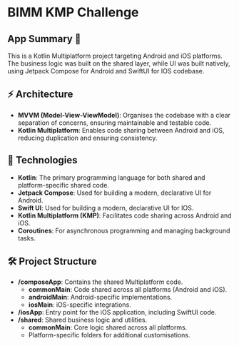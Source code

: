# BIMM KMP Challenge

## App Summary 📖

This is a Kotlin Multiplatform project targeting Android and iOS platforms. The business logic was built on the shared layer, while UI was built natively, using Jetpack Compose for Android and SwiftUI for IOS codebase.

## ⚡ Architecture

- **MVVM (Model-View-ViewModel)**: Organises the codebase with a clear separation of concerns, ensuring maintainable and testable code.
- **Kotlin Multiplatform**: Enables code sharing between Android and iOS, reducing duplication and ensuring consistency.

## 🌱 Technologies

- **Kotlin**: The primary programming language for both shared and platform-specific shared code.
- **Jetpack Compose**: Used for building a modern, declarative UI for Android.
- **Swift UI**: Used for building a modern, declarative UI for IOS.
- **Kotlin Multiplatform (KMP)**: Facilitates code sharing across Android and iOS.
- **Coroutines**: For asynchronous programming and managing background tasks.

## 🛠️ Project Structure

- **/composeApp**: Contains the shared Multiplatform code.
  - **commonMain**: Code shared across all platforms (Android and iOS).
  - **androidMain**: Android-specific implementations.
  - **iosMain**: iOS-specific integrations.
- **/iosApp**: Entry point for the iOS application, including SwiftUI code.
- **/shared**: Shared business logic and utilities.
  - **commonMain**: Core logic shared across all platforms.
  - Platform-specific folders for additional customisations.
